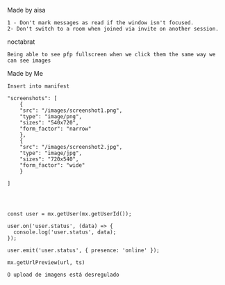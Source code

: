 Made by aisa

    1 - Don't mark messages as read if the window isn't focused.
    2- Don't switch to a room when joined via invite on another session.

noctabrat

    Being able to see pfp fullscreen when we click them the same way we can see images

Made by Me

    Insert into manifest

    "screenshots": [
        {
        "src": "/images/screenshot1.png",
        "type": "image/png",
        "sizes": "540x720",
        "form_factor": "narrow"
        },
        {
        "src": "/images/screenshot2.jpg",
        "type": "image/jpg",
        "sizes": "720x540",
        "form_factor": "wide"
        }

    ]




    const user = mx.getUser(mx.getUserId());

    user.on('user.status', (data) => {
      console.log('user.status', data);
    });

    user.emit('user.status', { presence: 'online' });

    mx.getUrlPreview(url, ts)

    O upload de imagens está desregulado
